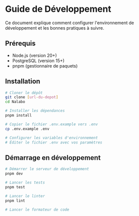 # Guide de Développement

Ce document explique comment configurer l'environnement de développement et les bonnes pratiques à suivre.

## Prérequis

- Node.js (version 20+)
- PostgreSQL (version 15+)
- pnpm (gestionnaire de paquets)

## Installation

```bash
# Cloner le dépôt
git clone [url-du-depot]
cd Nalabo

# Installer les dépendances
pnpm install

# Copier le fichier .env.example vers .env
cp .env.example .env

# Configurer les variables d'environnement
# Éditer le fichier .env avec vos paramètres
```

## Démarrage en développement

```bash
# Démarrer le serveur de développement
pnpm dev

# Lancer les tests
pnpm test

# Lancer le linter
pnpm lint

# Lancer le formateur de code
pnpm format
```

## Structure du Projet

```
Nalabo/
├── client/           # Code source du frontend
├── server/           # Code source du backend
├── shared/           # Code partagé entre le frontend et le backend
├── public/           # Fichiers statiques
├── tests/            # Tests automatisés
└── docs/             # Documentation du projet
```

## Bonnes Pratiques

- Suivre les conventions de commit (Conventional Commits)
- Écrire des tests unitaires pour les nouvelles fonctionnalités
- Documenter le code avec JSDoc
- Garder les commits atomiques et bien décrits
- Créer des branches avec la convention : `type/description-courte`

## Gestion des Branches

- `main` : Branche principale (production)
- `staging` : Branche de pré-production
- `feature/*` : Nouvelles fonctionnalités
- `fix/*` : Corrections de bugs
- `docs/*` : Mises à jour de documentation

## Tests

```bash
# Lancer tous les tests
pnpm test

# Lancer les tests en mode watch
pnpm test:watch

# Générer un rapport de couverture
pnpm test:coverage
```

## Débogage

Pour déboguer le serveur :

1. Ajouter `debugger` dans votre code
2. Lancer `pnpm debug`
3. Ouvrir Chrome/Edge à l'adresse `chrome://inspect`
4. Cliquer sur "Open dedicated DevTools for Node"
